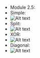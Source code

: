 * Module 2.5:
* Simple:
* ![Alt text](/Simple.jpg?raw=true "Simple")
* Split:
* ![Alt text](/Split.jpg?raw=true "Split")
* XOR:
* ![Alt text](/XOR.jpg?raw=true "XOR")
* Diagonal:
* ![Alt text](/Diag.jpg?raw=true "Diagonal")
